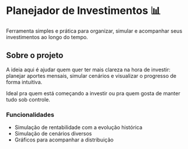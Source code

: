 # Planejador de Investimentos 📊

Ferramenta simples e prática para organizar, simular e acompanhar seus investimentos ao longo do tempo.

## Sobre o projeto

A ideia aqui é ajudar quem quer ter mais clareza na hora de investir: planejar aportes mensais, simular cenários e visualizar o progresso de forma intuitiva.

Ideal pra quem está começando a investir ou pra quem gosta de manter tudo sob controle.

### Funcionalidades

- Simulação de rentabilidade com a evolução histórica
- Simulação de cenários diversos
- Gráficos para acompanhar a distribuição
